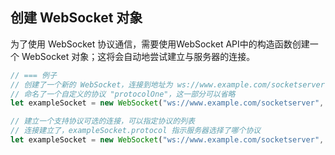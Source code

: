 
## 创建 WebSocket 对象
为了使用 WebSocket 协议通信，需要使用WebSocket API中的构造函数创建一个 WebSocket 对象；这将会自动地尝试建立与服务器的连接。
```js
// === 例子
// 创建了一个新的 WebSocket，连接到地址为 ws://www.example.com/socketserver 的服务器
// 命名了一个自定义的协议 "protocolOne"，这一部分可以省略
let exampleSocket = new WebSocket("ws://www.example.com/socketserver", "protocolOne");

// 建立一个支持协议可选的连接，可以指定协议的列表
// 连接建立了，exampleSocket.protocol 指示服务器选择了哪个协议
let exampleSocket = new WebSocket("ws://www.example.com/socketserver", ["protocolOne", "protocolTwo"]);
```
